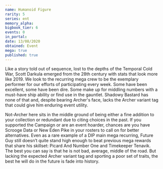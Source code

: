 ```yaml
---
name: Humanoid Figure
rarity: 5
series: ent
memory_alpha:
bigbook_tier: 6
events: 0
in_portal:
date: 13/08/2020
obtained: Event
mega: true
published: true
---
```


Like a story told out of sequence, lost to the depths of the Temporal Cold War, Scott Darkula emerged from the 28th century with stats that look more like 2019. We look to the recurring mega crew to be the exemplary performer for our efforts of participating every week. Some have been excellent, some have been dire. Some make up for middling numbers with a must-have ship ability or find use in the gauntlet. Shadowy Bastard has none of that and, despite bearing Archer's face, lacks the Archer variant tag that could give him enduring event utility.

Not-Archer here sits in the middle ground of being either a fine addition to your collection or redundant due to citing choices in the past. If you supported the Campaign or are an event hoarder, chances are you have Scrooge Data or New Eden Pike in your rosters to call on for better alternatives. Even as a rare example of a DIP main mega recurring, Future Guy still doesn’t quite stand high enough to beat previous mega rewards that share his skillset: Picard And Number One and Timekeeper Tenavik. The best you can say is that he is not bad, average, middle of the road. But lacking the expected Archer variant tag and sporting a poor set of traits, the best he will do in the future is fade into history.
